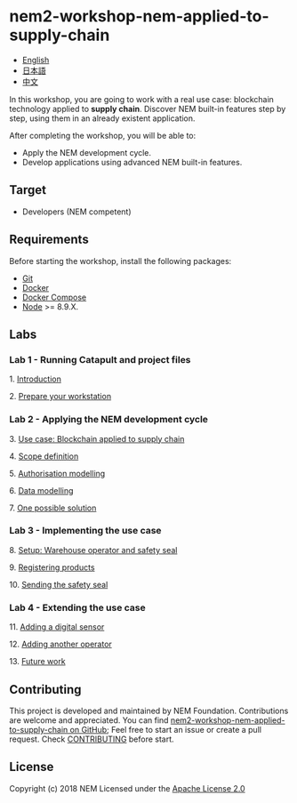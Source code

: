 # nem2-workshop-nem-applied-to-supply-chain

* [English](https://nemtech.github.io/nem2-workshop-nem-applied-to-supply-chain/)
* [日本語](https://qiita.com/44uk_i3/items/b9c4fc5751d93bf50a3d)
* [中文](https://nemtechchina.github.io/nem2-workshop-nem-applied-to-supply-chain/)

In this workshop, you are going to work with a real use case: blockchain technology applied to **supply chain**. Discover NEM built-in features step by step, using them in an already existent application.

After completing the workshop, you will be able to:

* Apply the NEM development cycle.
* Develop applications using advanced NEM built-in features.

## Target

* Developers (NEM competent)

## Requirements

Before starting the workshop, install the following packages:

* [Git](https://git-scm.com/book/en/v2/Getting-Started-Installing-Git)
* [Docker](https://docs.docker.com/install/)
* [Docker Compose](https://docs.docker.com/compose/install/)
* [Node](https://nodejs.org/en/download/) >= 8.9.X.

## Labs

### Lab 1 - Running Catapult and project files

1\. [Introduction](https://nemtech.github.io/nem2-workshop-nem-applied-to-supply-chain/lessons/introduction/)

2\. [Prepare your workstation](https://nemtech.github.io/nem2-workshop-nem-applied-to-supply-chain/lessons/prepare-your-workstation/)

### Lab 2 - Applying the NEM development cycle

3\. [Use case: Blockchain applied to supply chain](https://nemtech.github.io/nem2-workshop-nem-applied-to-supply-chain/lessons/use-case//)

4\. [Scope definition](https://nemtech.github.io/nem2-workshop-nem-applied-to-supply-chain/lessons/scope-definition//)

5\. [Authorisation modelling](https://nemtech.github.io/nem2-workshop-nem-applied-to-supply-chain/lessons/authorisation-modelling/)

6\. [Data modelling](https://nemtech.github.io/nem2-workshop-nem-applied-to-supply-chain/lessons/data-modelling/)

7\. [One possible solution](https://nemtech.github.io/nem2-workshop-nem-applied-to-supply-chain/lessons/solution/)

### Lab 3 - Implementing the use case

8\. [Setup: Warehouse operator and safety seal](https://nemtech.github.io/nem2-workshop-nem-applied-to-supply-chain/lessons/setup/)

9\. [Registering products](https://nemtech.github.io/nem2-workshop-nem-applied-to-supply-chain/lessons/registering-products/)

10\. [Sending the safety seal](https://nemtech.github.io/nem2-workshop-nem-applied-to-supply-chain/lessons/sending-the-safety-seal/)

### Lab 4 - Extending the use case

11\. [Adding a digital sensor](https://nemtech.github.io/nem2-workshop-nem-applied-to-supply-chain/lessons/adding-a-digital-sensor/)

12\. [Adding another operator](https://nemtech.github.io/nem2-workshop-nem-applied-to-supply-chain/lessons/adding-another-operator/)

13\. [Future work](https://nemtech.github.io/nem2-workshop-nem-applied-to-supply-chain/lessons/future-work-multilevel-multisig-accounts/)

## Contributing

This project is developed and maintained by NEM Foundation. Contributions are welcome and appreciated. You can find [nem2-workshop-nem-applied-to-supply-chain on GitHub][self];
Feel free to start an issue or create a pull request. Check [CONTRIBUTING](CONTRIBUTING.md) before start.

## License

Copyright (c) 2018 NEM
Licensed under the [Apache License 2.0](LICENSE)

[self]: https://github.com/nemtech/nem2-workshop-nem-applied-to-supply-chain
[docs]: https://nemtech.github.io
